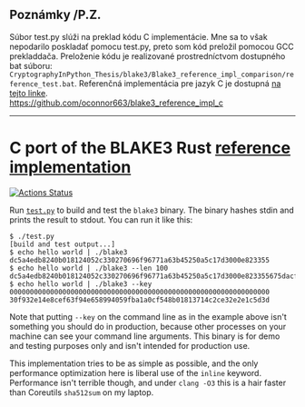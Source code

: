 ## Poznámky /P.Z.

Súbor test.py slúži na preklad kódu C implementácie. Mne sa to však nepodarilo poskladať pomocu test.py, preto som kód preložil pomocou GCC prekladdača.
Preloženie kódu je realizované prostredníctvom dostupného bat súboru: `CryptographyInPython_Thesis/blake3/Blake3_reference_impl_comparison/reference_test.bat`.
Referenčná implementácia pre jazyk C je dostupná <a href="https://github.com/oconnor663/blake3_reference_impl_c">na tejto linke</a>.<br>
https://github.com/oconnor663/blake3_reference_impl_c

---
# C port of the BLAKE3 Rust [reference implementation](https://github.com/BLAKE3-team/BLAKE3/blob/master/reference_impl/reference_impl.rs)

[![Actions Status](https://github.com/oconnor663/blake3_reference_impl_c/workflows/tests/badge.svg)](https://github.com/oconnor663/blake3_reference_impl_c/actions)

Run [`test.py`](test.py) to build and test the `blake3` binary. The binary
hashes stdin and prints the result to stdout. You can run it like this:

```
$ ./test.py
[build and test output...]
$ echo hello world | ./blake3
dc5a4edb8240b018124052c330270696f96771a63b45250a5c17d3000e823355
$ echo hello world | ./blake3 --len 100
dc5a4edb8240b018124052c330270696f96771a63b45250a5c17d3000e823355675dacfc3ed1a06936ecae2697d6baeaa5e423c0efa51d45b322f3f2ca2ec03d1c5a692d6254d121c20dadf19e0d00e389deb89f2419da878379750df148e9883f482b56
$ echo hello world | ./blake3 --key 0000000000000000000000000000000000000000000000000000000000000000
30f932e14e8cef63f94e658994059fba1a0cf548b01813714c2ce32e2e1c5d3d
```

Note that putting `--key` on the command line as in the example above isn't
something you should do in production, because other processes on your machine
can see your command line arguments. This binary is for demo and testing
purposes only and isn't intended for production use.

This implementation tries to be as simple as possible, and the only performance
optimization here is liberal use of the `inline` keyword. Performance isn't
terrible though, and under `clang -O3` this is a hair faster than Coreutils
`sha512sum` on my laptop.
